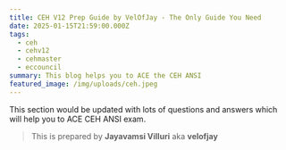 ```yaml
---
title: CEH V12 Prep Guide by VelOfJay - The Only Guide You Need
date: 2025-01-15T21:59:00.000Z
tags:
  - ceh
  - cehv12
  - cehmaster
  - eccouncil
summary: This blog helps you to ACE the CEH ANSI
featured_image: /img/uploads/ceh.jpeg
---
```

This section would be updated with lots of questions and answers which will help you to ACE CEH ANSI exam.

> This is prepared by **Jayavamsi Villuri** aka **velofjay**
